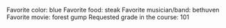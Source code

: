 Favorite color: blue
Favorite food: steak
Favorite musician/band: bethuven
Favorite movie: forest gump
Requested grade in the course: 101
